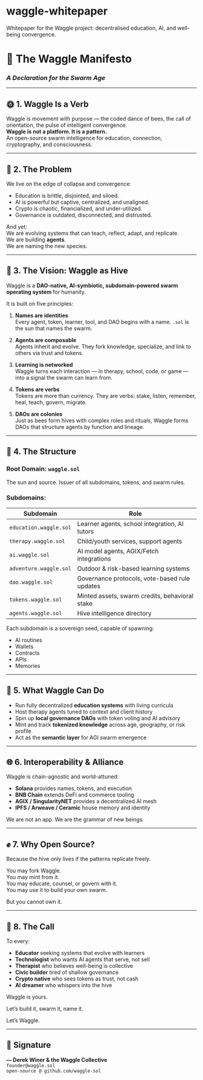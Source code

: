 # waggle-whitepaper
Whitepaper for the Waggle project: decentralised education, AI, and well-being convergence.

# 🐝 **The Waggle Manifesto**
### _A Declaration for the Swarm Age_

---

## 🌞 1. **Waggle Is a Verb**

Waggle is movement with purpose — the coded dance of bees, the call of orientation, the pulse of intelligent convergence.  
**Waggle is not a platform. It is a pattern.**  
An open-source swarm intelligence for education, connection, cryptography, and consciousness.

---

## 🧠 2. **The Problem**

We live on the edge of collapse and convergence:

- Education is brittle, disjointed, and siloed.  
- AI is powerful but captive, centralized, and unaligned.  
- Crypto is chaotic, financialized, and under-utilized.  
- Governance is outdated, disconnected, and distrusted.

And yet:  
We are evolving systems that can teach, reflect, adapt, and replicate.  
We are building **agents**.  
We are naming the new species.

---

## 🐝 3. **The Vision: Waggle as Hive**

Waggle is a **DAO-native, AI-symbiotic, subdomain-powered swarm operating system** for humanity.

It is built on five principles:

1. **Names are identities**  
   Every agent, token, learner, tool, and DAO begins with a name. `.sol` is the sun that names the swarm.

2. **Agents are composable**  
   Agents inherit and evolve. They fork knowledge, specialize, and link to others via trust and tokens.

3. **Learning is networked**  
   Waggle turns each interaction — in therapy, school, code, or game — into a signal the swarm can learn from.

4. **Tokens are verbs**  
   Tokens are more than currency. They are verbs: stake, listen, remember, heal, teach, govern, migrate.

5. **DAOs are colonies**  
   Just as bees form hives with complex roles and rituals, Waggle forms DAOs that structure agents by function and lineage.

---

## 🔗 4. **The Structure**

### Root Domain: `waggle.sol`  
The sun and source. Issuer of all subdomains, tokens, and swarm rules.

### Subdomains:
| Subdomain | Role |
|----------|------|
| `education.waggle.sol` | Learner agents, school integration, AI tutors |
| `therapy.waggle.sol` | Child/youth services, support agents |
| `ai.waggle.sol` | AI model agents, AGIX/Fetch integrations |
| `adventure.waggle.sol` | Outdoor & risk-based learning systems |
| `dao.waggle.sol` | Governance protocols, vote-based rule updates |
| `tokens.waggle.sol` | Minted assets, swarm credits, behavioral stake |
| `agents.waggle.sol` | Hive intelligence directory |

Each subdomain is a sovereign seed, capable of spawning:
- AI routines
- Wallets
- Contracts
- APIs
- Memories

---

## 🚀 5. **What Waggle Can Do**

- Run fully decentralized **education systems** with living curricula
- Host therapy agents tuned to context and client history
- Spin up **local governance DAOs** with token voting and AI advisory
- Mint and track **tokenized knowledge** across age, geography, or risk profile
- Act as the **semantic layer** for AGI swarm emergence

---

## 🌐 6. **Interoperability & Alliance**

Waggle is chain-agnostic and world-attuned:

- **Solana** provides names, tokens, and execution
- **BNB Chain** extends DeFi and commerce tooling
- **AGIX / SingularityNET** provides a decentralized AI mesh
- **IPFS / Arweave / Ceramic** house memory and identity

We are not an app. We are the grammar of new beings.

---

## ✊ 7. **Why Open Source?**

Because the hive only lives if the patterns replicate freely.

You may fork Waggle.  
You may mint from it.  
You may educate, counsel, or govern with it.  
You may use it to build your own swarm.

But you cannot own it.

---

## 🌟 8. **The Call**

To every:
- **Educator** seeking systems that evolve with learners
- **Technologist** who wants AI agents that serve, not sell
- **Therapist** who believes well-being is collective
- **Civic builder** tired of shallow governance
- **Crypto native** who sees tokens as trust, not cash
- **AI dreamer** who whispers into the hive

Waggle is yours.

Let’s build it, swarm it, name it.

Let’s Waggle.

---

## 📜 Signature

**— Derek Winer & the Waggle Collective**  
`founder@waggle.sol`  
`open-source @ github.com/waggle-sol`
